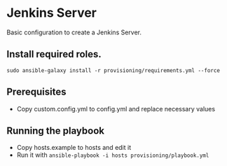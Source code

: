 Jenkins Server
======================

Basic configuration to create a Jenkins Server.

## Install required roles.
`sudo ansible-galaxy install -r provisioning/requirements.yml --force`

## Prerequisites

- Copy custom.config.yml to config.yml and replace necessary values

## Running the playbook

- Copy hosts.example to hosts and edit it
- Run it with `ansible-playbook -i hosts provisioning/playbook.yml`
